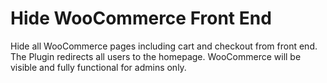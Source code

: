 # Hide WooCommerce Front End
 Hide all WooCommerce pages including cart and checkout from front end. The Plugin redirects all users to the homepage. WooCommerce will be visible and fully functional for admins only.
